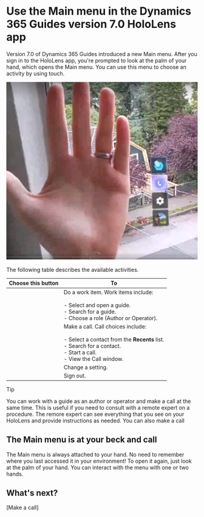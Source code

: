 

# Use the Main menu in the Dynamics 365 Guides version 7.0 HoloLens app

Version 7.0 of Dynamics 365 Guides introduced a new Main menu. After you sign in to the HoloLens app, you're prompted to look at the palm of your hand, which opens the Main menu. You can use this menu to choose an activity by using touch.

![Screen shot of hand and Main menu.](media/main-menu.PNG "Screen shot of hand and Main menu")

The following table describes the available activities.

|Choose this button|To|
|--------|-------------------------------------------------------------------------------------------------|
||Do a work item. Work items include:<br><br>- Select and open a guide.<br>- Search for a guide.<br>- Choose a role (Author or Operator).|
||Make a call. Call choices include:<br><br>- Select a contact from the **Recents** list.<br>- Search for a contact.<br>- Start a call.<br>- View the Call window.|
||Change a setting.|
|| Sign out.|

> [!TIP]
> You can work with a guide as an author or operator and make a call at the same time. This is useful if you need to consult with a remote expert on a procedure. The remore expert can see everything that you see on your HoloLens and provide instructions as needed. You can also make a call 

## The Main menu is at your beck and call

The Main menu is always attached to your hand. No need to remember where you last accessed it in your environment! To open it again, just look at the palm of your hand. You can interact with the menu with one or two hands.

## What's next?

[Make a call]
